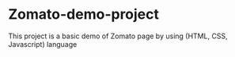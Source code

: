 # Zomato-demo-project
This project is a basic demo of Zomato page by using (HTML, CSS, Javascript) language

